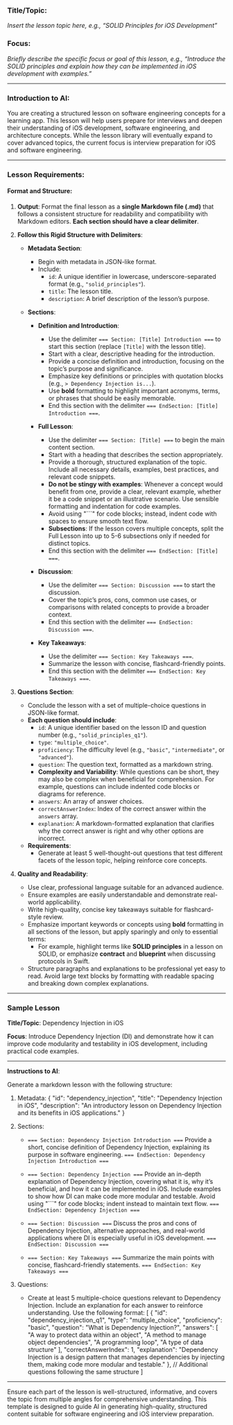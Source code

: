 ### Title/Topic:
*Insert the lesson topic here, e.g., “SOLID Principles for iOS Development”*

### Focus:
*Briefly describe the specific focus or goal of this lesson, e.g., “Introduce the SOLID principles and explain how they can be implemented in iOS development with examples.”*

---

### Introduction to AI:

You are creating a structured lesson on software engineering concepts for a learning app. This lesson will help users prepare for interviews and deepen their understanding of iOS development, software engineering, and architecture concepts. While the lesson library will eventually expand to cover advanced topics, the current focus is interview preparation for iOS and software engineering.

---

### Lesson Requirements:

#### Format and Structure:

1. **Output**: Format the final lesson as a **single Markdown file (.md)** that follows a consistent structure for readability and compatibility with Markdown editors. **Each section should have a clear delimiter**.

2. **Follow this Rigid Structure with Delimiters**:

   - **Metadata Section**:
     - Begin with metadata in JSON-like format.
     - Include:
        - `id`: A unique identifier in lowercase, underscore-separated format (e.g., `"solid_principles"`).
        - `title`: The lesson title.
        - `description`: A brief description of the lesson’s purpose.

   - **Sections**:
     - **Definition and Introduction**: 
        - Use the delimiter `=== Section: [Title] Introduction ===` to start this section (replace `[Title]` with the lesson title).
        - Start with a clear, descriptive heading for the introduction.
        - Provide a concise definition and introduction, focusing on the topic’s purpose and significance.
        - Emphasize key definitions or principles with quotation blocks (e.g., `> Dependency Injection is...`).
        - Use **bold** formatting to highlight important acronyms, terms, or phrases that should be easily memorable.
        - End this section with the delimiter `=== EndSection: [Title] Introduction ===`.
       
     - **Full Lesson**: 
       - Use the delimiter `=== Section: [Title] ===` to begin the main content section.
       - Start with a heading that describes the section appropriately.
       - Provide a thorough, structured explanation of the topic. Include all necessary details, examples, best practices, and relevant code snippets.
       - **Do not be stingy with examples**: Whenever a concept would benefit from one, provide a clear, relevant example, whether it be a code snippet or an illustrative scenario. Use sensible formatting and indentation for code examples.
       - Avoid using "```" for code blocks; instead, indent code with spaces to ensure smooth text flow.
       - **Subsections**: If the lesson covers multiple concepts, split the Full Lesson into up to 5-6 subsections only if needed for distinct topics. 
       - End this section with the delimiter `=== EndSection: [Title] ===`.
       
     - **Discussion**: 
       - Use the delimiter `=== Section: Discussion ===` to start the discussion.
       - Cover the topic’s pros, cons, common use cases, or comparisons with related concepts to provide a broader context.
       - End this section with the delimiter `=== EndSection: Discussion ===`.
       
     - **Key Takeaways**: 
       - Use the delimiter `=== Section: Key Takeaways ===`.
       - Summarize the lesson with concise, flashcard-friendly points.
       - End this section with the delimiter `=== EndSection: Key Takeaways ===`.

3. **Questions Section**:
   - Conclude the lesson with a set of multiple-choice questions in JSON-like format.
   - **Each question should include**:
     - `id`: A unique identifier based on the lesson ID and question number (e.g., `"solid_principles_q1"`).
     - `type`: `"multiple_choice"`.
     - `proficiency`: The difficulty level (e.g., `"basic"`, `"intermediate"`, or `"advanced"`).
     - `question`: The question text, formatted as a markdown string.
     - **Complexity and Variability**: While questions can be short, they may also be complex when beneficial for comprehension. For example, questions can include indented code blocks or diagrams for reference.
     - `answers`: An array of answer choices.
     - `correctAnswerIndex`: Index of the correct answer within the `answers` array.
     - `explanation`: A markdown-formatted explanation that clarifies why the correct answer is right and why other options are incorrect.
   - **Requirements**:
     - Generate at least 5 well-thought-out questions that test different facets of the lesson topic, helping reinforce core concepts.

4. **Quality and Readability**:
    - Use clear, professional language suitable for an advanced audience.
    - Ensure examples are easily understandable and demonstrate real-world applicability.
    - Write high-quality, concise key takeaways suitable for flashcard-style review.
    - Emphasize important keywords or concepts using **bold** formatting in all sections of the lesson, but apply sparingly and only to essential terms:
        - For example, highlight terms like **SOLID principles** in a lesson on SOLID, or emphasize **contract** and **blueprint** when discussing protocols in Swift.
    - Structure paragraphs and explanations to be professional yet easy to read. Avoid large text blocks by formatting with readable spacing and breaking down complex explanations.

---

### Sample Lesson

**Title/Topic**: Dependency Injection in iOS

**Focus**: Introduce Dependency Injection (DI) and demonstrate how it can improve code modularity and testability in iOS development, including practical code examples.

---

**Instructions to AI**:

Generate a markdown lesson with the following structure:

1. Metadata:
    { 
        "id": "dependency_injection", 
        "title": "Dependency Injection in iOS", 
        "description": "An introductory lesson on Dependency Injection and its benefits in iOS applications."
    }

2. Sections:
    - `=== Section: Dependency Injection Introduction ===`
      Provide a short, concise definition of Dependency Injection, explaining its purpose in software engineering.
      `=== EndSection: Dependency Injection Introduction ===`

    - `=== Section: Dependency Injection ===`
      Provide an in-depth explanation of Dependency Injection, covering what it is, why it’s beneficial, and how it can be implemented in iOS. Include examples to show how DI can make code more modular and testable. Avoid using "```" for code blocks; indent instead to maintain text flow.
      `=== EndSection: Dependency Injection ===`

    - `=== Section: Discussion ===`
      Discuss the pros and cons of Dependency Injection, alternative approaches, and real-world applications where DI is especially useful in iOS development.
      `=== EndSection: Discussion ===`

    - `=== Section: Key Takeaways ===`
      Summarize the main points with concise, flashcard-friendly statements.
      `=== EndSection: Key Takeaways ===`

3. Questions:
    - Create at least 5 multiple-choice questions relevant to Dependency Injection. Include an explanation for each answer to reinforce understanding. Use the following format:
      [
          {
              "id": "dependency_injection_q1",
              "type": "multiple_choice",
              "proficiency": "basic",
              "question": "What is Dependency Injection?",
              "answers": [
                  "A way to protect data within an object",
                  "A method to manage object dependencies",
                  "A programming loop",
                  "A type of data structure"
              ],
              "correctAnswerIndex": 1,
              "explanation": "Dependency Injection is a design pattern that manages dependencies by injecting them, making code more modular and testable."
          },
          // Additional questions following the same structure
      ]

---

Ensure each part of the lesson is well-structured, informative, and covers the topic from multiple angles for comprehensive understanding. This template is designed to guide AI in generating high-quality, structured content suitable for software engineering and iOS interview preparation.
